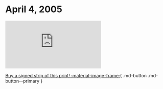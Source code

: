 # April 4, 2005

![](https://www.achewood.com/comic.php?date=04042005)

[Buy a signed strip of this print! :material-image-frame:](https://achewood-holiday-pop-up.myshopify.com/products/strip#04042005){ .md-button .md-button--primary }
